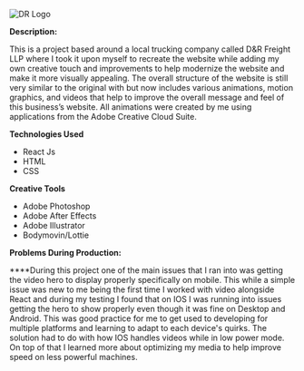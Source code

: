
![DR Logo](https://user-images.githubusercontent.com/59937732/159141129-91abb0e2-05ce-4c01-9bf7-eedc4080d8ac.png)

**Description:**

This is a project based around a local trucking company called D&R Freight LLP where I took it upon myself to recreate the website while adding my own creative touch and improvements to help modernize the website and make it more visually appealing. The overall structure of the website is still very similar to the original with but now includes various animations, motion graphics, and videos that help to improve the overall message and feel of this business’s website. All animations were created by me using applications from the Adobe Creative Cloud Suite.

  


**Technologies Used**

- React Js
- HTML
- CSS

**Creative Tools**

- Adobe Photoshop
- Adobe After Effects
- Adobe Illustrator
- Bodymovin/Lottie

**Problems During Production:**

****During this project one of the main issues that I ran into was getting the video hero to display properly specifically on mobile. This while a simple issue was new to me being the first time I worked with video alongside React and during my testing I found that on IOS I was running into issues getting the hero to show properly even though it was fine on Desktop and Android. This was good practice for me to get used to developing for multiple platforms and learning to adapt to each device's quirks. The solution had to do with how IOS handles videos while in low power mode. On top of that I learned more about optimizing my media to help improve speed on less powerful machines.
